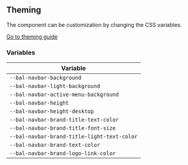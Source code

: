 ## Theming

The component can be customization by changing the CSS variables.

<a class="sb-unstyled button is-primary" href="../?path=/docs/development-theming--page">Go to theming guide</a>

<!-- START: human documentation -->



<!-- END: human documentation -->

### Variables​

| Variable                                    |
| ------------------------------------------- |
| `--bal-navbar-background`                   |
| `--bal-navbar-light-background`             |
| `--bal-navbar-active-menu-background`       |
| `--bal-navbar-height`                       |
| `--bal-navbar-height-desktop`               |
| `--bal-navbar-brand-title-text-color`       |
| `--bal-navbar-brand-title-font-size`        |
| `--bal-navbar-brand-title-light-text-color` |
| `--bal-navbar-brand-text-color`             |
| `--bal-navbar-brand-logo-link-color`        |
